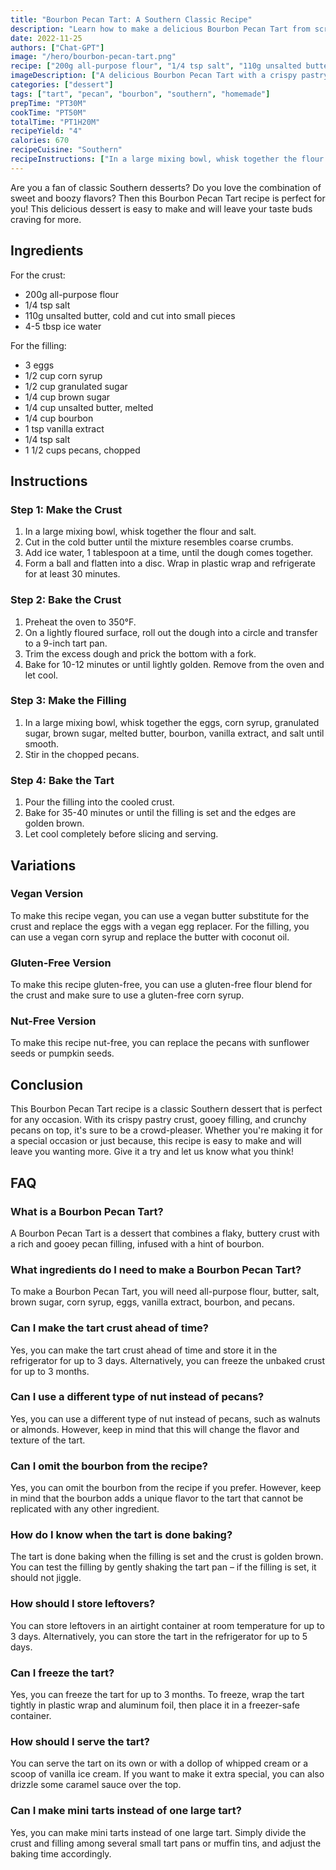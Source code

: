 ```yaml
---
title: "Bourbon Pecan Tart: A Southern Classic Recipe"
description: "Learn how to make a delicious Bourbon Pecan Tart from scratch! Perfect for any special occasion or just because. This Southern classic recipe will leave your taste buds craving for more."
date: 2022-11-25
authors: ["Chat-GPT"]
image: "/hero/bourbon-pecan-tart.png"
recipe: ["200g all-purpose flour", "1/4 tsp salt", "110g unsalted butter, cold and cut into small pieces", "4-5 tbsp ice water", "3 eggs", "1/2 cup corn syrup", "1/2 cup granulated sugar", "1/4 cup brown sugar", "1/4 cup unsalted butter, melted", "1/4 cup bourbon", "1 tsp vanilla extract", "1/4 tsp salt", "1 1/2 cups pecans, chopped"]
imageDescription: ["A delicious Bourbon Pecan Tart with a crispy pastry crust, gooey filling and crunchy pecans on top"]
categories: ["dessert"]
tags: ["tart", "pecan", "bourbon", "southern", "homemade"]
prepTime: "PT30M"
cookTime: "PT50M"
totalTime: "PT1H20M"
recipeYield: "4"
calories: 670
recipeCuisine: "Southern"
recipeInstructions: ["In a large mixing bowl, whisk together the flour and salt. Cut in the cold butter until the mixture resembles coarse crumbs. Add ice water, 1 tablespoon at a time, until the dough comes together. Form a ball and flatten into a disc. Wrap in plastic wrap and refrigerate for at least 30 minutes.", "Preheat the oven to 350°F. On a lightly floured surface, roll out the dough into a circle and transfer to a 9-inch tart pan. Trim the excess dough and prick the bottom with a fork. Bake for 10-12 minutes or until lightly golden. Remove from the oven and let cool.", "In a large mixing bowl, whisk together the eggs, corn syrup, granulated sugar, brown sugar, melted butter, bourbon, vanilla extract, and salt until smooth. Stir in the chopped pecans. Pour the filling into the cooled crust.", "Bake for 35-40 minutes or until the filling is set and the edges are golden brown. Let cool completely before slicing and serving."]
---
```


Are you a fan of classic Southern desserts? Do you love the combination of sweet and boozy flavors? Then this Bourbon Pecan Tart recipe is perfect for you! This delicious dessert is easy to make and will leave your taste buds craving for more.

## Ingredients

For the crust:
- 200g all-purpose flour
- 1/4 tsp salt
- 110g unsalted butter, cold and cut into small pieces
- 4-5 tbsp ice water

For the filling:
- 3 eggs
- 1/2 cup corn syrup
- 1/2 cup granulated sugar
- 1/4 cup brown sugar
- 1/4 cup unsalted butter, melted
- 1/4 cup bourbon
- 1 tsp vanilla extract
- 1/4 tsp salt
- 1 1/2 cups pecans, chopped

## Instructions

### Step 1: Make the Crust
1. In a large mixing bowl, whisk together the flour and salt.
2. Cut in the cold butter until the mixture resembles coarse crumbs.
3. Add ice water, 1 tablespoon at a time, until the dough comes together.
4. Form a ball and flatten into a disc. Wrap in plastic wrap and refrigerate for at least 30 minutes.

### Step 2: Bake the Crust
1. Preheat the oven to 350°F.
2. On a lightly floured surface, roll out the dough into a circle and transfer to a 9-inch tart pan.
3. Trim the excess dough and prick the bottom with a fork.
4. Bake for 10-12 minutes or until lightly golden. Remove from the oven and let cool.

### Step 3: Make the Filling
1. In a large mixing bowl, whisk together the eggs, corn syrup, granulated sugar, brown sugar, melted butter, bourbon, vanilla extract, and salt until smooth.
2. Stir in the chopped pecans.

### Step 4: Bake the Tart
1. Pour the filling into the cooled crust.
2. Bake for 35-40 minutes or until the filling is set and the edges are golden brown.
3. Let cool completely before slicing and serving.

## Variations

### Vegan Version
To make this recipe vegan, you can use a vegan butter substitute for the crust and replace the eggs with a vegan egg replacer. For the filling, you can use a vegan corn syrup and replace the butter with coconut oil.

### Gluten-Free Version
To make this recipe gluten-free, you can use a gluten-free flour blend for the crust and make sure to use a gluten-free corn syrup.

### Nut-Free Version
To make this recipe nut-free, you can replace the pecans with sunflower seeds or pumpkin seeds.

## Conclusion

This Bourbon Pecan Tart recipe is a classic Southern dessert that is perfect for any occasion. With its crispy pastry crust, gooey filling, and crunchy pecans on top, it's sure to be a crowd-pleaser. Whether you're making it for a special occasion or just because, this recipe is easy to make and will leave you wanting more. Give it a try and let us know what you think!

## FAQ

### What is a Bourbon Pecan Tart?

A Bourbon Pecan Tart is a dessert that combines a flaky, buttery crust with a rich and gooey pecan filling, infused with a hint of bourbon.

### What ingredients do I need to make a Bourbon Pecan Tart?

To make a Bourbon Pecan Tart, you will need all-purpose flour, butter, salt, brown sugar, corn syrup, eggs, vanilla extract, bourbon, and pecans.

### Can I make the tart crust ahead of time?

Yes, you can make the tart crust ahead of time and store it in the refrigerator for up to 3 days. Alternatively, you can freeze the unbaked crust for up to 3 months.

### Can I use a different type of nut instead of pecans?

Yes, you can use a different type of nut instead of pecans, such as walnuts or almonds. However, keep in mind that this will change the flavor and texture of the tart.

### Can I omit the bourbon from the recipe?

Yes, you can omit the bourbon from the recipe if you prefer. However, keep in mind that the bourbon adds a unique flavor to the tart that cannot be replicated with any other ingredient.

### How do I know when the tart is done baking?

The tart is done baking when the filling is set and the crust is golden brown. You can test the filling by gently shaking the tart pan – if the filling is set, it should not jiggle.

### How should I store leftovers?

You can store leftovers in an airtight container at room temperature for up to 3 days. Alternatively, you can store the tart in the refrigerator for up to 5 days.

### Can I freeze the tart?

Yes, you can freeze the tart for up to 3 months. To freeze, wrap the tart tightly in plastic wrap and aluminum foil, then place it in a freezer-safe container.

### How should I serve the tart?

You can serve the tart on its own or with a dollop of whipped cream or a scoop of vanilla ice cream. If you want to make it extra special, you can also drizzle some caramel sauce over the top.

### Can I make mini tarts instead of one large tart?

Yes, you can make mini tarts instead of one large tart. Simply divide the crust and filling among several small tart pans or muffin tins, and adjust the baking time accordingly.